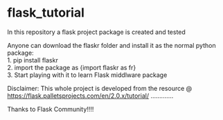 # flask_tutorial
In this repository a flask project package is created and tested

Anyone can download the flaskr folder and install it as the normal python package: <br>
    1. pip install flaskr  <br>
    2. import the package as {import flaskr as fr}  <br>
    3. Start playing with it to learn Flask middlware package  <br>
    
   
Disclaimer: This whole project is developed from the resource @ https://flask.palletsprojects.com/en/2.0.x/tutorial/  .............

Thanks to Flask Community!!!!
